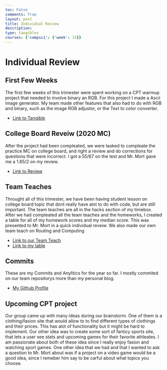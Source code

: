 ```yaml
---
toc: False
comments: True
layout: post
title: Individual Review
description: 
type: tangibles
courses: {'compsci': {'week': 15}}
---
```


# Individual Review

## First Few Weeks
The first few weeks of this trimester were spent working on a CPT warmup project that needed to involve binary an RGB. For this project I made a Ascii image generator. My team made other features that also had to do with RGB and binary, such as the image RGB adjustor, or the Text to color converter. 
- [Link to Tangible](https://dantea-tech.github.io/GLAD//2023/11/27/Ascii.html)

## College Board Reveiw (2020 MC)
After the project had been compleated, we were tasked to compleate the practice MC on college board, and right a review and do corrections for questions that were incorrect. I got a 55/67 on the test and Mr. Mort gave me a 1.85/2 on my review.
- [Link to Review](https://ashwinv93.github.io/CompSci//2023/12/21/Quiz-Review_IPYNB_2_.html)

## Team Teaches
Throught all of this trimester, we have been having student lesson on college board topic that dont really have alot to do with code, but are still important. The team teaches are all in the hacks section of my timebox. After we had compleated all the team teaches and the homeworks, I created a table for all of my homework scores and my median score. This was presented to Mr. Mort in a quick individual reveiw. We also made our own team teach on Routing and Computing
- [Link to our Team Teach](https://dantea-tech.github.io/GLAD//2023/08/17/Routing-And-Computing-copy_IPYNB_2_.html)
- [Link to my table](https://github.com/nighthawkcoders/teacher_portfolio/issues/92#issuecomment-1883551280)

## Commits
These are my Commits and Anylitics for the year so far. I mostly commited on our team repositorys more than my personal blog.
- [My Github Profile](https://github.com/Ashwinv93?tab=overview&from=2023-12-01&to=2023-12-31)

## Upcoming CPT project
Our group came up with many ideas during our brainstorm. One of them is a clothing/fasion site that would allow to to find different types of clothings and their prices. This has alot of functionality but it might be hard to implement. Our other idea was to create some sort of fanticy sports site, that lets a user see stats and upcoming games for their favorite athleates. I am passionate about both of these idea since I really enjoy fasion and watching sport games. One other idea that we had and that I wanted to ask a question to Mr. Mort about was if a project on a video game would be a good idea, since I remeber him say to be carful about what topics you choose.